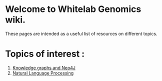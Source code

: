 # Welcome to Whitelab Genomics wiki.

These pages are intended as a useful list of resources on different topics. 

# Topics of interest : 

 1. [Knowledge graphs and Neo4J](https://whitelabgx.github.io/knowledgegraph_resources)
 2. [Natural Language Processing](https://whitelabgx.github.io/NLP_resources/)
 
 

